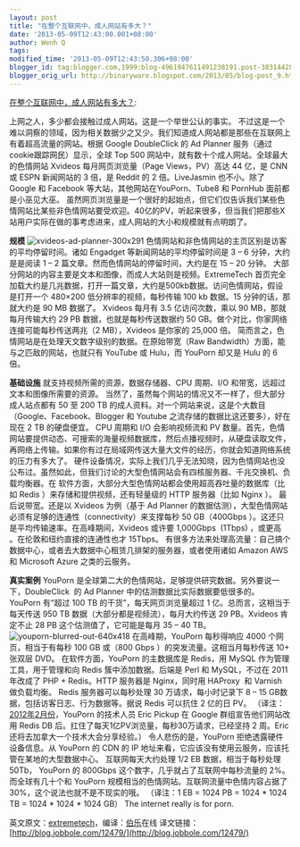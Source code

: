 ```yaml
---
layout: post
title: "在整个互联网中，成人网站有多大？"
date: '2013-05-09T12:43:00.001+08:00'
author: Wenh Q
tags:
modified_time: '2013-05-09T12:43:50.306+08:00'
blogger_id: tag:blogger.com,1999:blog-4961947611491238191.post-3831442824331273506
blogger_orig_url: http://binaryware.blogspot.com/2013/05/blog-post_9.html
---
```


[在整个互联网中，成人网站有多大？](http://www.oschina.net/news/40343/porn-site):

上网之人，多少都会接触过成人网站。这是一个举世公认的事实。
不过这是一个难以洞察的领域，因为相关数据少之又少。我们知道成人网站都是那些在互联网上有着超高流量的网站。根据
Google DoubleClick 的 Ad Planner 服务（通过cookie跟踪网民）显示，全球
Top 500 网站中，就有数十个成人网站。全球最大的色情网站 Xvideos
每月网页浏览量（Page Views，PV）高达 44 亿，是 CNN 或 ESPN 新闻网站的 3
倍，是 Reddit 的 2 倍。LiveJasmin 也不小。除了 Google 和 Facebook
等大站，其他网站在YouPorn、Tube8 和 PornHub 面前都是小巫见大巫。
虽然网页浏览量是一个很好的起始点，但它们仅告诉我们某些色情网站比某些非色情网站要受欢迎。40亿的PV，听起来很多，但当我们把那些X站用户实际在做的事考虑进来，成人网站的大小和规模就有点明朗了。

**规模**
![](http://static.oschina.net/uploads/img/201305/09071023_Fg8A.jpg "xvideos-ad-planner-300x291")
色情网站和非色情网站的主页区别是访客的平均停留时间。诸如 Engadget
等新闻网站的平均停留时间是 3 – 6 分钟，大约是是阅读 1 – 2
篇文章。然而色情网站的停留时间，大约是在 15 – 20 分钟。
大部分网站的内容主要是文本和图像，而成人大站则是视频。ExtremeTech
首页完全加载大约是几兆数据，打开一篇文章，大约是500kb数据。访问色情网站，假设是打开一个
480×200 低分辨率的视频，每秒传输 100 kb 数据。15 分钟的话，那就大约是 90
MB 数据了。
Xvideos 每月有 3.5 亿访问次数，乘以 90 MB，那就每月传输大约 29 PB
数据，也就是每秒传送数据约 50
GB。做个对比，你家网络连接可能每秒传送两兆（2 MB），Xvideos 是你家的
25,000 倍。
简而言之，色情网站是在处理天文数字级别的数据。在原始带宽（Raw
Bandwidth）方面，能与之匹敌的网站，也就只有 YouTube 或 Hulu，而 YouPorn
却又是 Hulu 的 6 倍。

**基础设施**
就支持视频所需的资源，数据存储器、CPU 周期、I/O
和带宽，远超过文本和图像所需要的资源。
当然了，虽然每个网站的情况又不一样了，但大部分成人站点都有 50 至 200 TB
的成人资料。对一个网站来说，这是个大数目（Google、Facebook、Blogger 和
Youtube 之流存储的数据比这还要多），好在现在 2 TB 的硬盘便宜。
CPU 周期和 I/O 会影响视频流和 PV
数量。首先，色情网站要提供动态、可搜索的海量视频数据库，然后点播视频时，从硬盘读取文件，再网络上传输。如果你有过在局域网传送大量大文件的经历，你就会知道网络系统的压力有多大了。
硬件设备情况，实际上我们几乎无法知晓，因为色情网站也没公布过。虽然如此，但我们讨论的大型色情网站会有四核服务器、千兆交换机、负载均衡器。在
软件方面，大部分大型色情网站都会使用超高吞吐量的数据库（比如 Redis
）来存储和提供视频，还有轻量级的 HTTP 服务器（比如 Nginx ）。
最后说带宽。还是以 Xvideos 为例（基于 Ad Planner
的数据估测），大型色情网站必须有足够的连通性（connectivity）来支撑每秒
50 GB（400Gbps ）。这还只是平均传输速率。在高峰期间，Xvideos 或许要
1,000Gbps  (1Tbps) ，或更高 。在伦敦和纽约直接的连通性也才 15Tbps。
有很多方法来处理高流量：自己搞个数据中心，或者去大数据中心租赁几排架的服务器，或者使用诸如
Amazon AWS 和 Microsoft Azure 之类的云服务。

**真实案例**
YouPorn
是全球第二大的色情网站，足够提供研究数据。另外要说一下，DoubleClick  的
Ad Planner 中的估测数据比实际数据要低很多的。
YouPorn 有“超过 100 TB 的干货”，每天网页浏览量超过 1
亿。总而言，这相当于每天传送 950 TB
数据（大部分都是视频流），每月大约传送 29 PB。Xvideos 肯定不止 28 PB
这个估测值了，它可能是每月 35 – 40 TB。
![](http://static.oschina.net/uploads/img/201305/09071023_2tCW.jpg "youporn-blurred-out-640x418")
在高峰期，YouPorn 每秒得响应 4000 个网页，相当于有每秒 100 GB 或（800
Gbps ）的突发流量。这相当月每秒传送 10+ 张双层 DVD。
在软件方面，YouPorn 的主数据库是 Redis，用 MySQL
作为管理工具，用于管理和向 Redis 簇中添加数据。后端是 Perl 和
MySQL，不过在 2011 年改成了 PHP + Redis。HTTP 服务器是 Nginx，同时用
HAProxy  和 Varnish  做负载均衡。
Redis 服务器可以每秒处理 30 万请求，每小时记录下 8 – 15
GB数据，包括访客日志、行为数据等。据说 Redis 可以抗住 2 亿的日 PV。
（译注：[2012年2月份](http://weibo.com/2093492691/y5RYllNfP)，YouPorn
的技术人员 Eric Pickup 在 Google 群组宣告他们网站改用 Redis DB
后。扛住了每天1亿PV浏览量，每秒30万请求，已经坚持 2 周。Eric
还将去加拿大一个技术大会分享经验。）
令人悲伤的是，YouPorn 拒绝透露硬件设备信息。从 YouPorn 的 CDN 的 IP
地址来看，它应该没有使用云服务，应该托管在某地的大型数据中心。
互联网每天大约处理 1/2 EB 数据，相当于每秒处理 50Tb， YouPorn 的 800Gbps
这个数字，几乎就占了互联网中每秒流量的 2%。而全球有几十个和 YouPorn
规模相当的色情网站。互联网流量中色情内容占据了
30%，这个说法也就不是不现实的哦。
（译注：1 EB = 1024 PB = 1024 * 1024 TB = 1024 * 1024 * 1024 GB）
The internet really is for porn.

英文原文：[extremetech](http://www.extremetech.com/computing/123929-just-how-big-are-porn-sites)，编译：[伯乐](http://www.jobbole.com/ "伯乐在线")在线
译文链接：[http://blog.jobbole.com/12479/](http://blog.jobbole.com/12479/)
